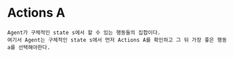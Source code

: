 # Actions A
```
Agent가 구체적인 state s에서 할 수 있는 행동들의 집합이다.
여기서 Agent는 구체적인 state s에서 먼저 Actions A를 확인하고 그 뒤 가장 좋은 행동 a를 선택해야한다.
```
